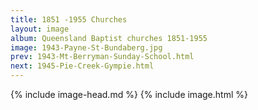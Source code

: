```yaml
---
title: 1851 -1955 Churches
layout: image
album: Queensland Baptist churches 1851-1955
image: 1943-Payne-St-Bundaberg.jpg
prev: 1943-Mt-Berryman-Sunday-School.html
next: 1945-Pie-Creek-Gympie.html
---
```

 {% include image-head.md %}
{% include image.html %}